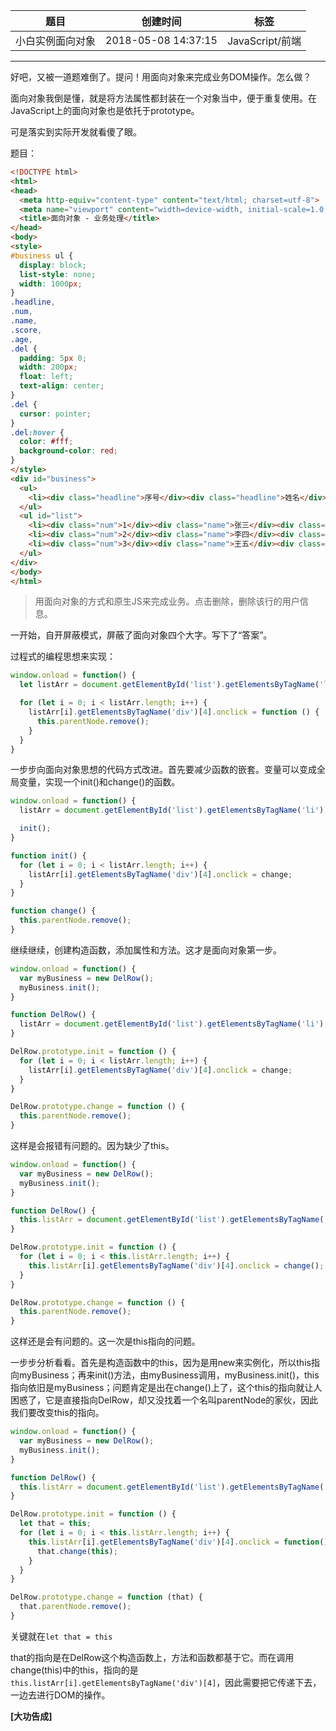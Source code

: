| 题目             | 创建时间            | 标签            |
| ---------------- | ------------------- | --------------- |
| 小白实例面向对象 | 2018-05-08 14:37:15 | JavaScript/前端 |

------

好吧，又被一道题难倒了。提问！用面向对象来完成业务DOM操作。怎么做？

面向对象我倒是懂，就是将方法属性都封装在一个对象当中，便于重复使用。在JavaScript上的面向对象也是依托于prototype。

可是落实到实际开发就看傻了眼。

题目：

```HTML
<!DOCTYPE html>
<html>
<head>
  <meta http-equiv="content-type" content="text/html; charset=utf-8">
  <meta name="viewport" content="width=device-width, initial-scale=1.0, maximum-scale=1.0">
  <title>面向对象 - 业务处理</title>
</head>
<body>
<style>
#business ul {
  display: block;
  list-style: none;
  width: 1000px;
}
.headline,
.num,
.name,
.score,
.age,
.del {
  padding: 5px 0;
  width: 200px;
  float: left;
  text-align: center;
}
.del {
  cursor: pointer;
}
.del:hover {
  color: #fff;
  background-color: red;  
}
</style>
<div id="business">
  <ul>
    <li><div class="headline">序号</div><div class="headline">姓名</div><div class="headline">评分</div><div class="headline">年龄</div><div class="headline">操作</div></li>
  </ul>
  <ul id="list">
    <li><div class="num">1</div><div class="name">张三</div><div class="score">3.7</div><div class="age">23</div><div class="del">删除</div></li>
    <li><div class="num">2</div><div class="name">李四</div><div class="score">2,6</div><div class="age">21</div><div class="del">删除</div></li>
    <li><div class="num">3</div><div class="name">王五</div><div class="score">3.9</div><div class="age">19</div><div class="del">删除</div></li>
  </ul>
</div>
</body>
</html>
```

> 用面向对象的方式和原生JS来完成业务。点击删除，删除该行的用户信息。

一开始，自开屏蔽模式，屏蔽了面向对象四个大字。写下了“答案”。

过程式的编程思想来实现：

```JavaScript
window.onload = function() {
  let listArr = document.getElementById('list').getElementsByTagName('li');

  for (let i = 0; i < listArr.length; i++) {
    listArr[i].getElementsByTagName('div')[4].onclick = function () {
      this.parentNode.remove();
    }
  }
}
```

一步步向面向对象思想的代码方式改进。首先要减少函数的嵌套。变量可以变成全局变量，实现一个init()和change()的函数。

```JavaScript
window.onload = function() {
  listArr = document.getElementById('list').getElementsByTagName('li');

  init();
}

function init() {
  for (let i = 0; i < listArr.length; i++) {
    listArr[i].getElementsByTagName('div')[4].onclick = change;
  }
}

function change() {
  this.parentNode.remove();
}
```

继续继续，创建构造函数，添加属性和方法。这才是面向对象第一步。

```JavaScript
window.onload = function() {
  var myBusiness = new DelRow();
  myBusiness.init();
}

function DelRow() {
  listArr = document.getElementById('list').getElementsByTagName('li');
}

DelRow.prototype.init = function () {
  for (let i = 0; i < listArr.length; i++) {
    listArr[i].getElementsByTagName('div')[4].onclick = change;
  }
}

DelRow.prototype.change = function () {
  this.parentNode.remove();
}
```

这样是会报错有问题的。因为缺少了this。

```JavaScript
window.onload = function() {
  var myBusiness = new DelRow();
  myBusiness.init();
}

function DelRow() {
  this.listArr = document.getElementById('list').getElementsByTagName('li');
}

DelRow.prototype.init = function () {
  for (let i = 0; i < this.listArr.length; i++) {
    this.listArr[i].getElementsByTagName('div')[4].onclick = change();
  }
}

DelRow.prototype.change = function () {
  this.parentNode.remove();
}
```

这样还是会有问题的。这一次是this指向的问题。

一步步分析看看。首先是构造函数中的this，因为是用new来实例化，所以this指向myBusiness；再来init()方法，由myBusiness调用，myBusiness.init()，this指向依旧是myBusiness；问题肯定是出在change()上了，这个this的指向就让人困惑了，它是直接指向DelRow，却又没找着一个名叫parentNode的家伙，因此我们要改变this的指向。

```JavaScript
window.onload = function() {
  var myBusiness = new DelRow();
  myBusiness.init();
}

function DelRow() {
  this.listArr = document.getElementById('list').getElementsByTagName('li');
}

DelRow.prototype.init = function () {
  let that = this;
  for (let i = 0; i < this.listArr.length; i++) {
    this.listArr[i].getElementsByTagName('div')[4].onclick = function() {
      that.change(this);
    }
  }
}

DelRow.prototype.change = function (that) {
  that.parentNode.remove();
}
```

关键就在`let that = this`

that的指向是在DelRow这个构造函数上，方法和函数都基于它。而在调用change(this)中的this，指向的是`this.listArr[i].getElementsByTagName('div')[4]`，因此需要把它传递下去，一边去进行DOM的操作。

**[大功告成]**